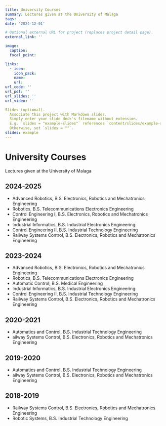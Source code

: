 ```yaml
---
title: University Courses
summary: Lectures given at the University of Malaga
tags:
date: '2024-12-01'

# Optional external URL for project (replaces project detail page).
external_link: ''

image:
  caption: 
  focal_point: 

links:
  - icon: 
    icon_pack: 
    name: 
    url: 
url_code: ''
url_pdf: ''
url_slides: ''
url_video: ''

Slides (optional).
  Associate this project with Markdown slides.
  Simply enter your slide deck's filename without extension.
  E.g. `slides = "example-slides"` references `content/slides/example-slides.md`.
  Otherwise, set `slides = ""`.
slides: example
---
```


# University Courses
Lectures given at the University of Malaga

## 2024-2025
  - Advanced Robotics, B.S. Electronics, Robotics and Mechatronics Engineering
  - Robotics, B.S. Telecommunications Electronics Engineering
  - Control Engineering I, B.S. Electronics, Robotics and Mechatronics Engineering
  - Industrial Informatics, B.S. Industrial Electronics Engineering
  - Control Engineering II, B.S. Industrial Technology Engineering
  - Railway Systems Control, B.S. Electronics, Robotics and Mechatronics Engineering

## 2023-2024
  - Advanced Robotics, B.S. Electronics, Robotics and Mechatronics Engineering
  - Robotics, B.S. Telecommunications Electronics Engineering
  - Automatic Control, B.S. Medical Engineering
  - Industrial Informatics, B.S. Industrial Electronics Engineering
  - Control Engineering II, B.S. Industrial Technology Engineering
  - Railway Systems Control, B.S. Electronics, Robotics and Mechatronics Engineering

## 2020-2021
  - Automatics and Control, B.S. Industrial Technology Engineering
  - ailway Systems Control, B.S. Electronics, Robotics and Mechatronics Engineering

## 2019-2020
  - Automatics and Control, B.S. Industrial Technology Engineering
  - ailway Systems Control, B.S. Electronics, Robotics and Mechatronics Engineering

## 2018-2019
  - Railway Systems Control, B.S. Electronics, Robotics and Mechatronics Engineering
  - Robotic Systems, B.S. Industrial Technology Engineering